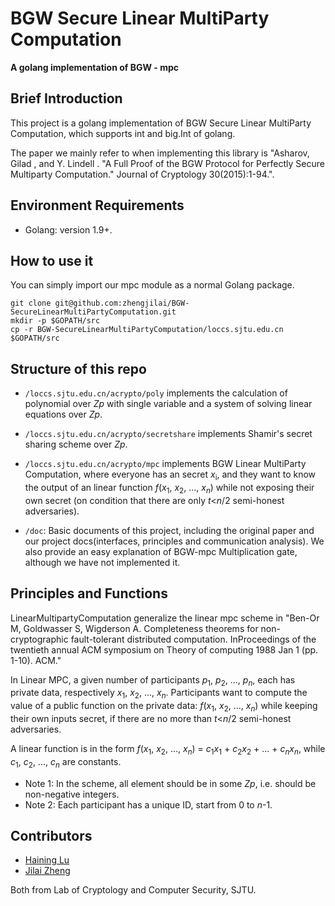 # BGW Secure Linear MultiParty Computation
<b> A golang implementation of BGW - mpc</b>

## Brief Introduction
This project is a golang implementation of BGW Secure Linear MultiParty Computation, which supports int and big.Int of golang.

The paper we mainly refer to when implementing this library is 
"Asharov, Gilad , and Y. Lindell . "A Full Proof of the BGW Protocol for Perfectly Secure Multiparty Computation." Journal of Cryptology 30(2015):1-94.". 

## Environment Requirements
- Golang: version 1.9+.

## How to use it
You can simply import our mpc module as a normal Golang package.
```
git clone git@github.com:zhengjilai/BGW-SecureLinearMultiPartyComputation.git
mkdir -p $GOPATH/src
cp -r BGW-SecureLinearMultiPartyComputation/loccs.sjtu.edu.cn $GOPATH/src
```

## Structure of this repo
- ```/loccs.sjtu.edu.cn/acrypto/poly``` implements the calculation of polynomial over <i>Zp</i> with single variable 
and a system of solving linear equations over <i>Zp</i>.

- ```/loccs.sjtu.edu.cn/acrypto/secretshare``` implements Shamir's secret sharing scheme over <i>Zp</i>.

- ```/loccs.sjtu.edu.cn/acrypto/mpc``` implements BGW Linear MultiParty Computation, where everyone has an secret <i>x</i><sub>i</sub>, 
and they want to know the output of an linear function <i>f</i>(<i>x</i><sub>1</sub>, <i>x</i><sub>2</sub>, ..., <i>x<sub>n</sub></i>)
while not exposing their own secret (on condition that there are only <i>t</i>&lt;<i>n</i>/2 semi-honest adversaries).

- ```/doc```: Basic documents of this project, including the original paper and our project docs(interfaces, principles and communication analysis).
We also provide an easy explanation of BGW-mpc Multiplication gate, although we have not implemented it.

## Principles and Functions
LinearMultipartyComputation generalize the linear mpc scheme in "Ben-Or M, Goldwasser S, Wigderson A. Completeness theorems for non-cryptographic
fault-tolerant distributed computation. InProceedings of the twentieth annual ACM symposium on Theory of computing 1988 Jan 1 (pp. 1-10). ACM."

In Linear MPC, a given number of participants <i>p</i><sub>1</sub>, <i>p</i><sub>2</sub>, ..., <i>p<sub>n</sub></i>,
each has private data, respectively <i>x</i><sub>1</sub>, <i>x</i><sub>2</sub>, ..., <i>x<sub>n</sub></i>.
Participants want to compute the value of a public function on the private data:
<i>f</i>(<i>x</i><sub>1</sub>, <i>x</i><sub>2</sub>, ..., <i>x<sub>n</sub></i>)
while keeping their own inputs secret, if there are no more than <i>t</i>&lt;<i>n</i>/2 semi-honest
adversaries.

A linear function is in the form <i>f</i>(<i>x</i><sub>1</sub>, <i>x</i><sub>2</sub>, ..., <i>x<sub>n</sub></i>)
= <i>c</i><sub>1</sub><i>x</i><sub>1</sub> + <i>c</i><sub>2</sub><i>x</i><sub>2</sub> + ... +
<i>c<sub>n</sub></i><i>x<sub>n</sub></i>, while <i>c</i><sub>1</sub>, <i>c</i><sub>2</sub>, ..., <i>c<sub>n</sub></i>
are constants.

- Note 1: In the scheme, all element should be in some <i>Zp</i>, i.e. should be non-negative integers.
- Note 2: Each participant has a unique ID, start from 0 to <i>n</i>-1.

## Contributors

- [Haining Lu]()
- [Jilai Zheng](https://github.com/zhengjilai)

Both from Lab of Cryptology and Computer Security, SJTU.
